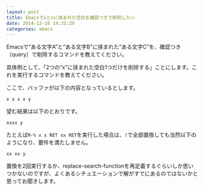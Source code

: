 ```yaml
---
layout: post
title: Emacsでxとxに挟まれた空白を確認つきで削除したい
date: 2014-12-16 14:31:29
categories: emacs
---
```

<p>Emacsで“ある文字A”と“ある文字B”に挟まれた“ある文字C”を、確認つき（query）で削除するコマンドを教えてください。</p>

<p>具体例として、「2つの“x”に挟まれた空白1つだけを削除する」ことにします。これを実行するコマンドを教えてください。</p>

<p>ここで、バッファが以下の内容となっているとします。</p>

```
x x x x y
```

<p>望む結果は以下のとおりです。</p>

```
xxxx y
```

<p>たとえば<code>M-% x x RET xx RET</code>を実行した場合は、<code>!</code>で全部置換しても当然以下のようになり、要件を満たしません。</p>

```
xx xx y
```

<p>置換を2回実行するか、replace-search-functionを再定義するぐらいしか思いつかないのですが、よくあるシチュエーションで解がすでにあるのではないかと思ってお聞きします。</p>
